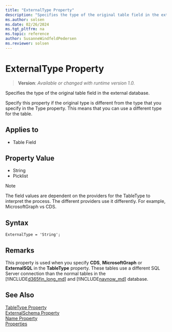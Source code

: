 ```yaml
---
title: "ExternalType Property"
description: "Specifies the type of the original table field in the external database."
ms.author: solsen
ms.date: 02/26/2024
ms.tgt_pltfrm: na
ms.topic: reference
author: SusanneWindfeldPedersen
ms.reviewer: solsen
---
```

[//]: # (START>DO_NOT_EDIT)
[//]: # (IMPORTANT:Do not edit any of the content between here and the END>DO_NOT_EDIT.)
[//]: # (Any modifications should be made in the .xml files in the ModernDev repo.)
# ExternalType Property
> **Version**: _Available or changed with runtime version 1.0._

Specifies the type of the original table field in the external database.

Specify this property if the original type is different from the type that you specify in the Type property. This means that you can use a different type for the table.

## Applies to
-   Table Field

[//]: # (IMPORTANT: END>DO_NOT_EDIT)

## Property Value

- String  
- Picklist

> [!NOTE]  
> The field values are dependent on the providers for the TableType to interpret the process. The different providers use it differently. For example, MicrosoftGraph vs CDS. 

## Syntax

```AL
ExternalType = 'String';
```

## Remarks

This property is used when you specify **CDS**, **MicrosoftGraph** or **ExternalSQL** in the **TableType** property. These tables use a different SQL Server connection than the normal tables in the [!INCLUDE[d365fin_long_md](../includes/d365fin_long_md.md)] and [!INCLUDE[navnow_md](../includes/navnow_md.md)] database.  

## See Also

[TableType Property](devenv-tabletype-property.md)  
[ExternalSchema Property](devenv-externalschema-property.md)  
[Name Property](./devenv-properties.md)  
[Properties](devenv-properties.md)